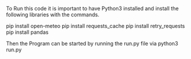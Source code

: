 To Run this code it is important to have Python3 installed and install the following libraries with the commands. 

pip install open-meteo 
pip install requests_cache 
pip install retry_requests 
pip install pandas 

Then the Program can be started by running the run.py file via 
python3 run.py
